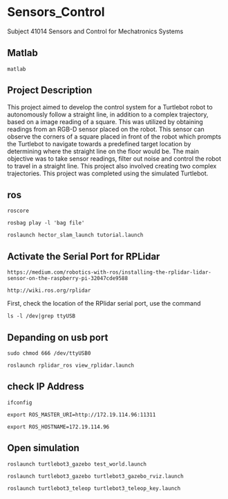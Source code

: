 # Sensors_Control
Subject 41014 Sensors and Control for Mechatronics Systems 


## Matlab
    matlab

## Project Description
This project aimed to develop the control system for a Turtlebot robot to autonomously follow a straight line, in addition to a complex trajectory, based on a image reading of a square. 
This was utilized by obtaining readings from an RGB-D sensor placed on the robot. 
This sensor can observe the corners of a square placed in front of the robot which prompts the Turtlebot to navigate towards a predefined target location by determining where the straight line on the floor would be. 
The main objective was to take sensor readings, filter out noise and control the robot to travel in a straight line. This project also involved creating two complex trajectories. 
This project was completed using the simulated Turtlebot. 


## ros 
    roscore

    rosbag play -l 'bag file'

    roslaunch hector_slam_launch tutorial.launch 


## Activate the Serial Port for RPLidar

    https://medium.com/robotics-with-ros/installing-the-rplidar-lidar-sensor-on-the-raspberry-pi-32047cde9588

    http://wiki.ros.org/rplidar

First, check the location of the RPlidar serial port, use the command

    ls -l /dev|grep ttyUSB

## Depanding on usb port
    sudo chmod 666 /dev/ttyUSB0 

    roslaunch rplidar_ros view_rplidar.launch

## check IP Address
    
    ifconfig

    export ROS_MASTER_URI=http://172.19.114.96:11311
    
    export ROS_HOSTNAME=172.19.114.96



## Open simulation

    roslaunch turtlebot3_gazebo test_world.launch

    roslaunch turtlebot3_gazebo turtlebot3_gazebo_rviz.launch

    roslaunch turtlebot3_teleop turtlebot3_teleop_key.launch